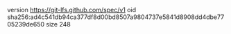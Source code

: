 version https://git-lfs.github.com/spec/v1
oid sha256:ad4c541db94ca377df8d00bd8507a9804737e5841d8908dd4dbe7705239de650
size 248
